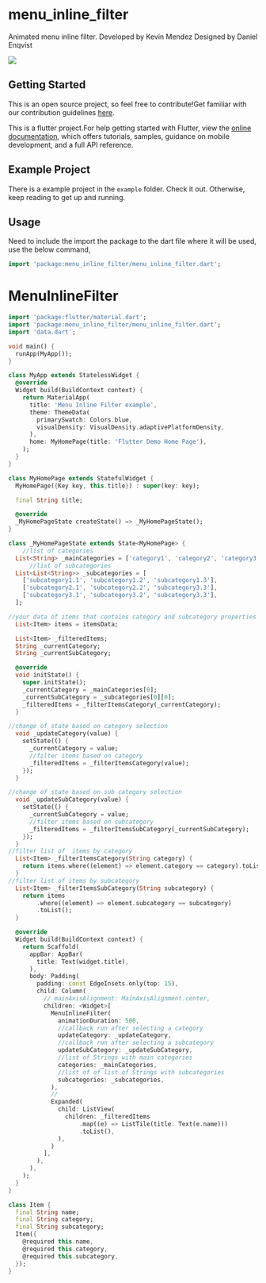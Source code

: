 # menu_inline_filter

Animated menu inline filter.
Developed by Kevin Mendez
Designed by Daniel Enqvist

![](inline_menu.gif)

## Getting Started

This is an open source project, so feel free to contribute!Get familiar with our contribution guidelines [here](CONTRIBUTING.md).

This is a flutter project.For help getting started with Flutter, view the
[online documentation](https://flutter.dev/docs), which offers tutorials,
samples, guidance on mobile development, and a full API reference.

## Example Project

There is a example project in the `example` folder. Check it out. Otherwise, keep reading to get up and running.

## Usage

Need to include the import the package to the dart file where it will be used, use the below command,

```dart
import 'package:menu_inline_filter/menu_inline_filter.dart';
```

# MenuInlineFilter

```dart
import 'package:flutter/material.dart';
import 'package:menu_inline_filter/menu_inline_filter.dart';
import 'data.dart';

void main() {
  runApp(MyApp());
}

class MyApp extends StatelessWidget {
  @override
  Widget build(BuildContext context) {
    return MaterialApp(
      title: 'Menu Inline Filter example',
      theme: ThemeData(
        primarySwatch: Colors.blue,
        visualDensity: VisualDensity.adaptivePlatformDensity,
      ),
      home: MyHomePage(title: 'Flutter Demo Home Page'),
    );
  }
}

class MyHomePage extends StatefulWidget {
  MyHomePage({Key key, this.title}) : super(key: key);

  final String title;

  @override
  _MyHomePageState createState() => _MyHomePageState();
}

class _MyHomePageState extends State<MyHomePage> {
    //list of categories
  List<String> _mainCategories = ['category1', 'category2', 'category3'];
      //list of subcategories
  List<List<String>> _subcategories = [
    ['subcategory1.1', 'subcategory1.2', 'subcategory1.3'],
    ['subcategory2.1', 'subcategory2.2', 'subcategory3.3'],
    ['subcategory3.1', 'subcategory3.2', 'subcategory3.3'],
  ];

//your data of items that contains category and subcategory properties
  List<Item> items = itemsData;

  List<Item> _filteredItems;
  String _currentCategory;
  String _currentSubCategory;

  @override
  void initState() {
    super.initState();
    _currentCategory = _mainCategories[0];
    _currentSubCategory = _subcategories[0][0];
    _filteredItems = _filterItemsCategory(_currentCategory);
  }

//change of state based on category selection
  void _updateCategory(value) {
    setState(() {
      _currentCategory = value;
      //filter items based on category
      _filteredItems = _filterItemsCategory(value);
    });
  }

//change of state based on sub category selection
  void _updateSubCategory(value) {
    setState(() {
      _currentSubCategory = value;
      //filter items based on subcategory
      _filteredItems = _filterItemsSubCategory(_currentSubCategory);
    });
  }
//filter list of  items by category
  List<Item> _filterItemsCategory(String category) {
    return items.where((element) => element.category == category).toList();
  }
//filter list of items by subcategory
  List<Item> _filterItemsSubCategory(String subcategory) {
    return items
        .where((element) => element.subcategory == subcategory)
        .toList();
  }

  @override
  Widget build(BuildContext context) {
    return Scaffold(
      appBar: AppBar(
        title: Text(widget.title),
      ),
      body: Padding(
        padding: const EdgeInsets.only(top: 15),
        child: Column(
          // mainAxisAlignment: MainAxisAlignment.center,
          children: <Widget>[
            MenuInlineFilter(
              animationDuration: 500,
              //callback run after selecting a category
              updateCategory: _updateCategory,
              //callback run after selecting a subcategory
              updateSubCategory: _updateSubCategory,
              //list of Strings with main categories
              categories: _mainCategories,
              //list of of list of Strings with subcategories
              subcategories: _subcategories,
            ),
            //
            Expanded(
              child: ListView(
                children: _filteredItems
                    .map((e) => ListTile(title: Text(e.name)))
                    .toList(),
              ),
            )
          ],
        ),
      ),
    );
  }
}

class Item {
  final String name;
  final String category;
  final String subcategory;
  Item({
    @required this.name,
    @required this.category,
    @required this.subcategory,
  });
}

```

